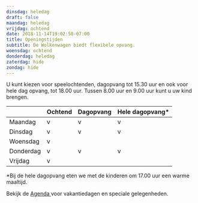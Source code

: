 ```yaml
---
dinsdag: heledag
draft: false
maandag: heledag
vrijdag: ochtend
date: 2018-11-14T19:02:50-07:00
title: Openingstijden
subtitle: De Wolkenwagen biedt flexibele opvang.
woensdag: ochtend
donderdag: heledag
zaterdag: hide
zondag: hide
---
```

U kunt kiezen voor speelochtenden, dagopvang tot 15.30 uur en ook voor hele dag opvang, tot 18.00 uur. Tussen 8.00 uur en 9.00 uur kunt u uw kind brengen. 



|           | Ochtend | Dagopvang | Hele dagopvang* |
| --------- | ------- | --------- | --------------- |
| Maandag   | v       | v         | v               |
| Dinsdag   | v       | v         | v               |
| Woensdag  | v       |           |                 |
| Donderdag | v       | v         | v               |
| Vrijdag   | v       |           |                 |

\*Bij de hele dagopvang eten we met de kinderen om 17.00 uur een warme maaltijd.

Bekijk de [Agenda ](/agenda)voor vakantiedagen en speciale gelegenheden.